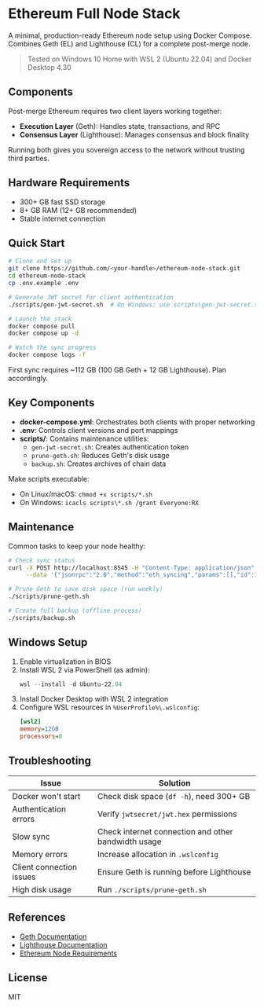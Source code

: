 # Ethereum Full Node Stack

A minimal, production-ready Ethereum node setup using Docker Compose. Combines Geth (EL) and Lighthouse (CL) for a complete post-merge node.

> Tested on Windows 10 Home with WSL 2 (Ubuntu 22.04) and Docker Desktop 4.30

## Components

Post-merge Ethereum requires two client layers working together:

- **Execution Layer** (Geth): Handles state, transactions, and RPC
- **Consensus Layer** (Lighthouse): Manages consensus and block finality

Running both gives you sovereign access to the network without trusting third parties.

## Hardware Requirements

- 300+ GB fast SSD storage
- 8+ GB RAM (12+ GB recommended)
- Stable internet connection

## Quick Start

```bash
# Clone and set up
git clone https://github.com/<your-handle>/ethereum-node-stack.git
cd ethereum-node-stack
cp .env.example .env

# Generate JWT secret for client authentication
./scripts/gen-jwt-secret.sh  # On Windows: use scripts\gen-jwt-secret.sh

# Launch the stack
docker compose pull
docker compose up -d

# Watch the sync progress
docker compose logs -f
```

First sync requires ~112 GB (100 GB Geth + 12 GB Lighthouse). Plan accordingly.

## Key Components

- **docker-compose.yml**: Orchestrates both clients with proper networking
- **.env**: Controls client versions and port mappings
- **scripts/**: Contains maintenance utilities:
  - `gen-jwt-secret.sh`: Creates authentication token
  - `prune-geth.sh`: Reduces Geth's disk usage
  - `backup.sh`: Creates archives of chain data

Make scripts executable:
- On Linux/macOS: `chmod +x scripts/*.sh`
- On Windows: `icacls scripts\*.sh /grant Everyone:RX`

## Maintenance

Common tasks to keep your node healthy:

```bash
# Check sync status
curl -X POST http://localhost:8545 -H "Content-Type: application/json" \
     --data '{"jsonrpc":"2.0","method":"eth_syncing","params":[],"id":1}'

# Prune Geth to save disk space (run weekly)
./scripts/prune-geth.sh

# Create full backup (offline process)
./scripts/backup.sh
```

## Windows Setup

1. Enable virtualization in BIOS
2. Install WSL 2 via PowerShell (as admin):
   ```powershell
   wsl --install -d Ubuntu-22.04
   ```
3. Install Docker Desktop with WSL 2 integration
4. Configure WSL resources in `%UserProfile%\.wslconfig`:
   ```ini
   [wsl2]
   memory=12GB
   processors=8
   ```

## Troubleshooting

| Issue | Solution |
|-------|----------|
| Docker won't start | Check disk space (`df -h`), need 300+ GB |
| Authentication errors | Verify `jwtsecret/jwt.hex` permissions |
| Slow sync | Check internet connection and other bandwidth usage |
| Memory errors | Increase allocation in `.wslconfig` |
| Client connection issues | Ensure Geth is running before Lighthouse |
| High disk usage | Run `./scripts/prune-geth.sh` |

## References

* [Geth Documentation](https://geth.ethereum.org/docs)
* [Lighthouse Documentation](https://lighthouse-book.sigmaprime.io/)
* [Ethereum Node Requirements](https://ethereum.org/en/run-a-node/)

## License

MIT

